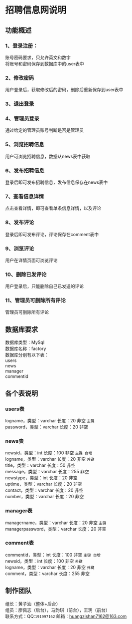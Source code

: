 # 招聘信息网说明
## 功能概述
### 1、登录注册：
账号密码要求，只允许英文和数字<br/>
将账号和密码保存到数据库中的user表中
### 2、修改密码
用户登录后，获取修改后的密码，删除后重新保存到user表中
### 3、退出登录
### 4、管理员登录
通过给定的管理员账号判断是否是管理员
### 5、浏览招聘信息
用户可浏览招聘信息，数据从news表中获取
### 6、发布招聘信息
登录后即可发布招聘信息，发布信息保存在news表中
### 7、查看信息详情
点击查看详情，即可查看单条信息详情，以及评论
### 8、发布评论
登录后即可发布评论，评论保存在comment表中
### 9、浏览评论
用户在详情页面可浏览评论
### 10、删除已发评论
用户登录后，只能删除自己已发送的评论
### 11、管理员可删除所有评论
管理员可删除所有评论<br/>

## 数据库要求
数据库类型：MySql<br/>
数据库名称：factory<br/>
数据库分别有以下表：<br/>
users<br/>
news<br/>
manager<br/>
commentid<br/>

## 各个表说明
### users表
logname，类型：varchar 长度：20 非空 `主键`<br/>
password，类型：varchar 长度：20 非空<br/>
### news表
newsid，类型：int 长度：100 非空 `主键 自增`<br/>
logname，类型：varchar 长度：20 非空 `外键`<br/>
title，类型：varchar 长度：50 非空<br/>
message，类型：varchar 长度：255 非空<br/>
newstype，类型：int 长度：20 非空<br/>
uptime，类型：varchar 长度：20 非空<br/>
contact，类型：varchar 长度：20 非空<br/>
number，类型：varchar 长度：20 非空<br/>
### manager表
managername，类型：varchar 长度：20 非空 `主键`<br/>
managerpassword，类型：varchar 长度：20 非空<br/>
### comment表
commentid，类型：int 长度：100 非空 `主键 自增`<br/>
newsid，类型：int 长度：100 非空 `外键`<br/>
logname，类型：varchar 长度：20 非空 `外键`<br/>
comment，类型：varchar 长度：255 非空<br/>

## 制作团队
组长：黄子汕（整体+后台）<br/>
组员：廖佩志（后台），马韵琪（前台），王玥（前台）<br/>
联系方式：QQ:`191997162` 邮箱：<huangzishan7162@163.com>
